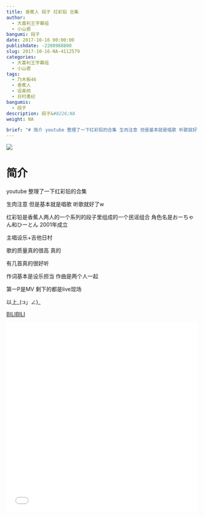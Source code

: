 ```yaml
---
title: 香蕉人 段子 红彩铅 合集
author: 
  - 大喜利王字幕组
  - 小山君
bangumi: 段子
date: 2017-10-16 00:00:00
publishdate: -2208988800
slug: 2017-10-16-NA-4112579
categories: 
  - 大喜利王字幕组
  - 小山君
tags: 
  - 乃木板46
  - 香蕉人
  - 设楽统
  - 日村勇纪
bangumis: 
  - 段子
description: 段子&#8226;NA
weight: NA

brief: "# 简介 youtube 整理了一下红彩铅的合集 生肉注意 但是基本就是唱歌 听歌就好了w 红彩铅是香蕉人两人的一个系列的段子里组成的一个民谣组合 角色名是おーちゃん和ひーとん 2001年成立 主唱设乐+吉他日村 歌的质量真的很高 真的 有几首真的很好听 作词基本是设乐担当 作曲是两个人一起 第一P是MV 剩下的都是live现场 以上_(:з」∠)_"
---
```


![](https://i.imgur.com/TDR0egi.jpg)

# 简介  
youtube 整理了一下红彩铅的合集


生肉注意 但是基本就是唱歌 听歌就好了w


红彩铅是香蕉人两人的一个系列的段子里组成的一个民谣组合 角色名是おーちゃん和ひーとん 2001年成立


主唱设乐+吉他日村


歌的质量真的很高 真的


有几首真的很好听


作词基本是设乐担当 作曲是两个人一起


第一P是MV 剩下的都是live现场


以上_(:з」∠)_




  [BILIBILI](https://www.bilibili.com/video/av4112579/)


<div class="vcontainer">  <iframe class='video' src="//www.bilibili.com/blackboard/player.html?aid=4112579" width="100%" height="500" frameborder="0" allowfullscreen="allowfullscreen"></iframe></div>
